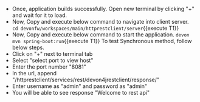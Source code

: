 

* Once, application builds successfully. Open new terminal by clicking &#34;+&#34; and wait for it to load.
* Now, Copy and execute below command to navigate into client server.
  `cd devonfw/workspaces/main/httprestclient/server`{{execute T1}}
* Now, Copy and execute below command to start the application.
  `devon mvn spring-boot:run`{{execute T1}}
To test Synchronous method, follow below steps.
* Click on &#34;+&#34; next to terminal tab
* Select &#34;select port to view host&#34;
* Enter the port number &#34;8081&#34; 
* In the url, append &#34;/httprestclient/services/rest/devon4jrestclient/response/&#34;
* Enter username as &#34;admin&#34; and password as &#34;admin&#34;
* You will be able to see response &#34;Welcome to rest api&#34;



